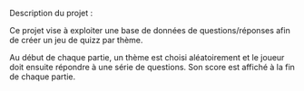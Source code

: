 Description du projet :

Ce projet vise à exploiter une base de données de questions/réponses afin de créer un jeu de quizz par thème.

Au début de chaque partie, un thème est choisi aléatoirement et le joueur doit ensuite répondre à une série de questions. Son score est affiché  à la fin de chaque partie.